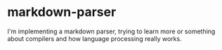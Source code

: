 # markdown-parser
I'm implementing a markdown parser, trying to learn more or something about compilers and how language processing really works.
